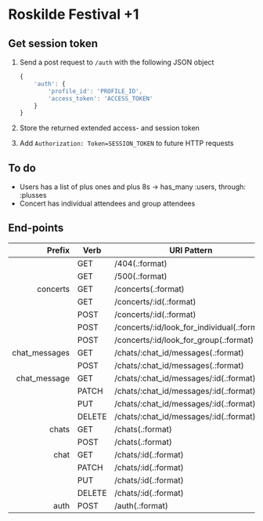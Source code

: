 # Roskilde Festival +1

## Get session token

1. Send a post request to `/auth` with the following JSON object
   ```javascript
   {
       'auth': {
           'profile_id': 'PROFILE_ID',
           'access_token': 'ACCESS_TOKEN'
       }
   }
   ```

2. Store the returned extended access- and session token
3. Add `Authorization: Token=SESSION_TOKEN` to future HTTP requests

## To do
- Users has a list of plus ones and plus 8s -> has_many :users, through: :plusses
- Concert has individual attendees and group attendees

## End-points

| Prefix        | Verb   | URI Pattern                                 | Controller#Action                |
|--------------:|--------|---------------------------------------------|----------------------------------|
|               | GET    | /404(.:format)                              | errors#not_found                 |
|               | GET    | /500(.:format)                              | errors#exception                 |
| concerts      | GET    | /concerts(.:format)                         | concerts#index                   |
|               | GET    | /concerts/:id(.:format)                     | concerts#show                    |
|               | POST   | /concerts/:id(.:format)                     | concerts#attend                  |
|               | POST   | /concerts/:id/look_for_individual(.:format) | concerts#look_for_individual     |
|               | POST   | /concerts/:id/look_for_group(.:format)      | concerts#look_for_group          |
| chat_messages | GET    | /chats/:chat_id/messages(.:format)          | messages#index                   |
|               | POST   | /chats/:chat_id/messages(.:format)          | messages#create                  |
| chat_message  | GET    | /chats/:chat_id/messages/:id(.:format)      | messages#show                    |
|               | PATCH  | /chats/:chat_id/messages/:id(.:format)      | messages#update                  |
|               | PUT    | /chats/:chat_id/messages/:id(.:format)      | messages#update                  |
|               | DELETE | /chats/:chat_id/messages/:id(.:format)      | messages#destroy                 |
| chats         | GET    | /chats(.:format)                            | chats#index                      |
|               | POST   | /chats(.:format)                            | chats#create                     |
| chat          | GET    | /chats/:id(.:format)                        | chats#show                       |
|               | PATCH  | /chats/:id(.:format)                        | chats#update                     |
|               | PUT    | /chats/:id(.:format)                        | chats#update                     |
|               | DELETE | /chats/:id(.:format)                        | chats#destroy                    |
| auth          | POST   | /auth(.:format)                             | authentication#get_session_token |

